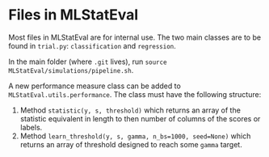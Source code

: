 # Files in MLStatEval

Most files in MLStatEval are for internal use. The two main classes are to be found in `trial.py`: `classification` and `regression`.

In the main folder (where `.git` lives), run `source MLStatEval/simulations/pipeline.sh`.

A new performance measure class can be added to `MLStatEval.utils.performance`. The class must have the following structure:

1. Method `statistic(y, s, threshold)` which returns an array of the statistic equivalent in length to then number of columns of the scores or labels.
2. Method `learn_threshold(y, s, gamma, n_bs=1000, seed=None)` which returns an array of threshold designed to reach some `gamma` target.